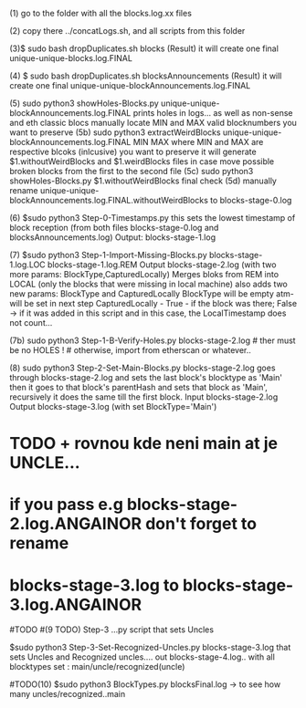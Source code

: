(1) go to the folder with all the blocks.log.xx files

(2) copy there ../concatLogs.sh, and all scripts from this folder

(3)$ sudo bash dropDuplicates.sh blocks
(Result) it will create one final unique-unique-blocks.log.FINAL

(4) $ sudo bash dropDuplicates.sh blocksAnnouncements
(Result) it will create one final unique-unique-blockAnnouncements.log.FINAL

(5) sudo python3 showHoles-Blocks.py unique-unique-blockAnnouncements.log.FINAL
   prints holes in logs... as well as non-sense and eth classic blocs
   manually locate MIN and MAX valid blocknumbers you want to preserve
(5b) sudo python3 extractWeirdBlocks unique-unique-blockAnnouncements.log.FINAL MIN MAX
   where MIN and MAX are respective blcoks (inlcusive) you want to preserve
   it will generate $1.withoutWeirdBlocks and $1.weirdBlocks  files
   in case move possible broken blocks from the first to the second file
(5c) sudo python3 showHoles-Blocks.py $1.withoutWeirdBlocks
   final check
(5d) manually rename  unique-unique-blockAnnouncements.log.FINAL.withoutWeirdBlocks
     to blocks-stage-0.log

(6) $sudo python3 Step-0-Timestamps.py
 this sets the lowest timestamp of block reception (from both 
 files blocks-stage-0.log and blocksAnnouncements.log)
 Output: blocks-stage-1.log

(7) $sudo python3 Step-1-Import-Missing-Blocks.py blocks-stage-1.log.LOC blocks-stage-1.log.REM
  Output blocks-stage-2.log   (with two more params:  BlockType,CapturedLocally)
 Merges bloks from REM into LOCAL
 (only the blocks that were missing in local machine)
 also adds two new params: BlockType and CapturedLocally
  BlockType will be empty atm-will be set in next step
  CapturedLocally - True - if the block was there; False -> if it was added in this
  script and in this case, the LocalTimestamp does not count...

(7b) sudo python3 Step-1-B-Verify-Holes.py blocks-stage-2.log    # ther must be no HOLES !
     # otherwise, import from etherscan or whatever..

(8) sudo python3 Step-2-Set-Main-Blocks.py blocks-stage-2.log
  goes through blocks-stage-2.log and sets the last block's blocktype as 'Main'
  then it goes to that block's parentHash and sets that block as 'Main',
  recursively it does the same till the first block.
  Input blocks-stage-2.log
  Output blocks-stage-3.log (with set BlockType='Main')

# TODO +  rovnou kde neni main at je UNCLE...

  # if you pass e.g blocks-stage-2.log.ANGAINOR don't forget to rename
  # blocks-stage-3.log to blocks-stage-3.log.ANGAINOR

#TODO
#(9 TODO) Step-3 ...py script that sets Uncles

$sudo python3 Step-3-Set-Recognized-Uncles.py blocks-stage-3.log
that sets Uncles and Recognized uncles....
out blocks-stage-4.log..  with all blocktypes set : main/uncle/recognized(uncle)

#TODO(10) $sudo python3 BlockTypes.py blocksFinal.log  -> to see how many uncles/recognized..main
